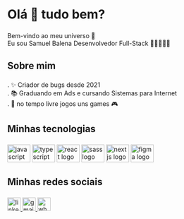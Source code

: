 <h1 align="left">Olá 👋 tudo bem?</h1>

###
<p align="left">Bem-vindo ao meu universo 🌌 <br>Eu sou Samuel Balena Desenvolvedor Full-Stack 🚀🚀👨🏻‍💻</p>

###
<h2 align="left">Sobre mim</h2>

###
<p align="left">. ✨ Criador de bugs desde 2021<br>.  📚 Graduando em Ads e cursando Sistemas para Internet<br>.  🎲 no tempo livre jogos uns games 🎮</p>

###
<h2 align="left">Minhas tecnologias</h2>

###
<div align="left">
  <img src="https://cdn.jsdelivr.net/gh/devicons/devicon/icons/javascript/javascript-original.svg" height="40" width="52" alt="javascript logo"  />
  <img src="https://cdn.jsdelivr.net/gh/devicons/devicon/icons/typescript/typescript-original.svg" height="40" width="52" alt="typescript logo"  />
  <img src="https://cdn.jsdelivr.net/gh/devicons/devicon/icons/react/react-original.svg" height="40" width="52" alt="react logo"  />
  <img src="https://cdn.jsdelivr.net/gh/devicons/devicon/icons/sass/sass-original.svg" height="40" width="52" alt="sass logo"  />
  <img src="https://cdn.jsdelivr.net/gh/devicons/devicon/icons/nextjs/nextjs-original.svg" height="40" width="52" alt="nextjs logo"  />
  <img src="https://cdn.jsdelivr.net/gh/devicons/devicon/icons/figma/figma-original.svg" height="40" width="52" alt="figma logo"  />
</div>

###
<h2 align="left">Minhas redes sociais</h2>

###
<div align="left">
  <a href="https://www.linkedin.com/in/samuelbalena/" target="_blank">
    <img src="https://img.shields.io/static/v1?message=LinkedIn&logo=linkedin&label=&color=0077B5&logoColor=white&labelColor=&style=for-the-badge" height="30" alt="linkedin logo"  />
  </a>
  <a href="samucabalena@gmail.com" target="_blank">
    <img src="https://img.shields.io/static/v1?message=samucabalena@gmail.com&logo=gmail&label=&color=D14836&logoColor=white&labelColor=&style=for-the-badge" height="30" alt="gmail logo"  />
  </a>
  <a href="https://api.whatsapp.com/send?phone=5511953748908" target="_blank">
    <img src="https://img.shields.io/static/v1?message=Whatsapp&logo=whatsapp&label=&color=25D366&logoColor=white&labelColor=&style=for-the-badge" height="30" alt="whatsapp logo"  />
  </a>
</div>

###
